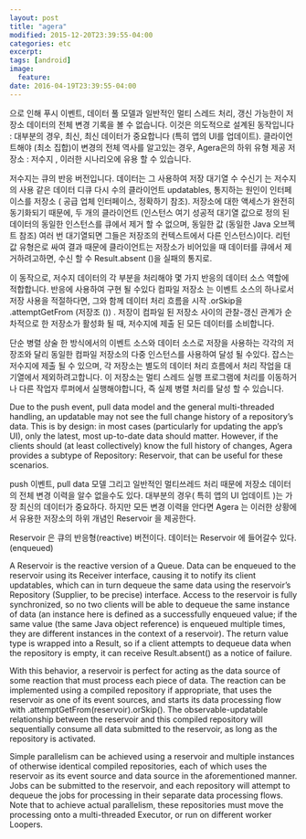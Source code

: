 ```yaml
---
layout: post
title: "agera"
modified: 2015-12-20T23:39:55-04:00
categories: etc
excerpt:
tags: [android]
image:
  feature:
date: 2016-04-19T23:39:55-04:00
---
```


으로 인해 푸시 이벤트, 데이터 풀 모델과 일반적인 멀티 스레드 처리, 갱신 가능한이 저장소 데이터의 전체 변경 기록을 볼 수 없습니다. 이것은 의도적으로 설계된 동작입니다 : 대부분의 경우, 최신, 최신 데이터가 중요합니다 (특히 앱의 UI를 업데이트). 클라이언트해야 (최소 집합)이 변경의 전체 역사를 알고있는 경우, Agera은의 하위 유형 제공 저장소 : 저수지 , 이러한 시나리오에 유용 할 수 있습니다.

저수지는 큐의 반응 버전입니다. 데이터는 그 사용하여 저장 대기열 수 수신기 는 저수지의 사용 같은 데이터 디큐 다시 수의 클라이언트 updatables, 통지하는 원인이 인터페이스를 저장소 ( 공급 업체 인터페이스, 정확하기 참조). 저장소에 대한 액세스가 완전히 동기화되기 때문에, 두 개의 클라이언트 (인스턴스 여기 성공적 대기열 값으로 정의 된 데이터의 동일한 인스턴스를 큐에서 제거 할 수 없으며, 동일한 값 (동일한 Java 오브젝트 참조) 여러 번 대기열되면 그들은 저장조의 컨텍스트에서 다른 인스턴스)이다. 리턴 값 유형은로 싸여 결과 때문에 클라이언트는 저장소가 비어있을 때 데이터를 큐에서 제거하려고하면, 수신 할 수 Result.absent ()을 실패의 통지로.

이 동작으로, 저수지 데이터의 각 부분을 처리해야 몇 가지 반응의 데이터 소스 역할에 적합합니다. 반응에 사용하여 구현 될 수있다 컴파일 저장소 는 이벤트 소스의 하나로서 저장 사용을 적절하다면, 그와 함께 데이터 처리 흐름을 시작 .orSkip을 .attemptGetFrom (저장조 ()) . 저장이 컴파일 된 저장소 사이의 관찰-갱신 관계가 순차적으로 한 저장소가 활성화 될 때, 저수지에 제출 된 모든 데이터를 소비합니다.

단순 병렬 상술 한 방식에서의 이벤트 소스와 데이터 소스로 저장을 사용하는 각각의 저장조와 달리 동일한 컴파일 저장소의 다중 인스턴스를 사용하여 달성 될 수있다. 잡스는 저수지에 제출 될 수 있으며, 각 저장소는 별도의 데이터 처리 흐름에서 처리 작업을 대기열에서 제외하려고합니다. 이 저장소는 멀티 스레드 실행 프로그램에 처리를 이동하거나 다른 작업자 루퍼에서 실행해야합니다, 즉 실제 병렬 처리를 달성 할 수 있습니다.


Due to the push event, pull data model and the general multi-threaded handling, an updatable may not see the full change history of a repository’s data. This is by design: in most cases (particularly for updating the app’s UI), only the latest, most up-to-date data should matter. However, if the clients should (at least collectively) know the full history of changes, Agera provides a subtype of Repository: Reservoir, that can be useful for these scenarios.

push 이벤트, pull data 모델 그리고 일반적인 멀티쓰레드 처리 때문에 저장소 데이터의 전체 변경 이력을 알수 없을수도 있다. 대부분의 경우( 특히 앱의 UI 업데이트 )는 가장 최신의 데이터가 중요하다. 하지만 모든 변경 이력을 안다면  Agera 는 이러한 상황에서 유용한 저장소의 하위 개념인 Reservoir 을 제공한다.

Reservoir 은 큐의 반응형(reactive) 버전이다. 데이터는 Reservoir 에 들어갈수 있다.(enqueued)


A Reservoir is the reactive version of a Queue. Data can be enqueued to the reservoir using its Receiver interface, causing it to notify its client updatables, which can in turn dequeue the same data using the reservoir’s Repository (Supplier, to be precise) interface. Access to the reservoir is fully synchronized, so no two clients will be able to dequeue the same instance of data (an instance here is defined as a successfully enqueued value; if the same value (the same Java object reference) is enqueued multiple times, they are different instances in the context of a reservoir). The return value type is wrapped into a Result, so if a client attempts to dequeue data when the repository is empty, it can receive Result.absent() as a notice of failure.

With this behavior, a reservoir is perfect for acting as the data source of some reaction that must process each piece of data. The reaction can be implemented using a compiled repository if appropriate, that uses the reservoir as one of its event sources, and starts its data processing flow with .attemptGetFrom(reservoir).orSkip(). The observable-updatable relationship between the reservoir and this compiled repository will sequentially consume all data submitted to the reservoir, as long as the repository is activated.

Simple parallelism can be achieved using a reservoir and multiple instances of otherwise identical compiled repositories, each of which uses the reservoir as its event source and data source in the aforementioned manner. Jobs can be submitted to the reservoir, and each repository will attempt to dequeue the jobs for processing in their separate data processing flows. Note that to achieve actual parallelism, these repositories must move the processing onto a multi-threaded Executor, or run on different worker Loopers.
